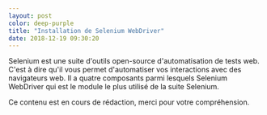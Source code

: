 ```yaml
---
layout: post
color: deep-purple
title: "Installation de Selenium WebDriver"
date: 2018-12-19 09:30:20
---
```


<p>Selenium est une suite d'outils open-source d'automatisation de tests web. C'est à dire qu'il vous permet d'automatiser 
vos interactions avec des navigateurs web. Il a quatre composants parmi lesquels Selenium WebDriver qui est le module le plus utilisé de la suite Selenium.</p>

<p>Ce contenu est en cours de rédaction, merci pour votre compréhension.</p>